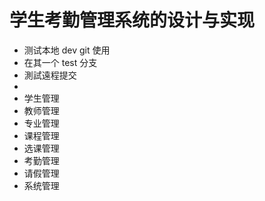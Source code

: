 # 学生考勤管理系统的设计与实现
- 测试本地 dev git 使用
- 在其一个 test 分支
- 測試遠程提交
- 
- 学生管理
- 教师管理
- 专业管理
- 课程管理
- 选课管理
- 考勤管理
- 请假管理
- 系统管理